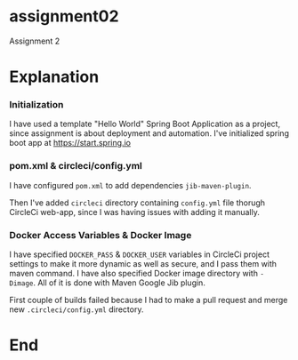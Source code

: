 # assignment02
Assignment 2

# Explanation

### Initialization
I have used a template "Hello World" Spring Boot Application as a project, since assignment is about deployment and automation.
I've initialized spring boot app at https://start.spring.io


### pom.xml & circleci/config.yml
I have configured ```pom.xml``` to add dependencies ```jib-maven-plugin```.

Then I've added ```circleci``` directory containing ```config.yml``` file thorugh CircleCi web-app, since I was having issues with adding it manually.

### Docker Access Variables & Docker Image
I have specified ```DOCKER_PASS``` & ```DOCKER_USER``` variables in CircleCi project settings to make it more dynamic as well as secure, and I pass them with maven command.
I have also specified Docker image directory with ```-Dimage```. 
All of it is done with Maven Google Jib plugin.


First couple of builds failed because I had to make a pull request and merge new `.circleci/config.yml` directory.


# End
